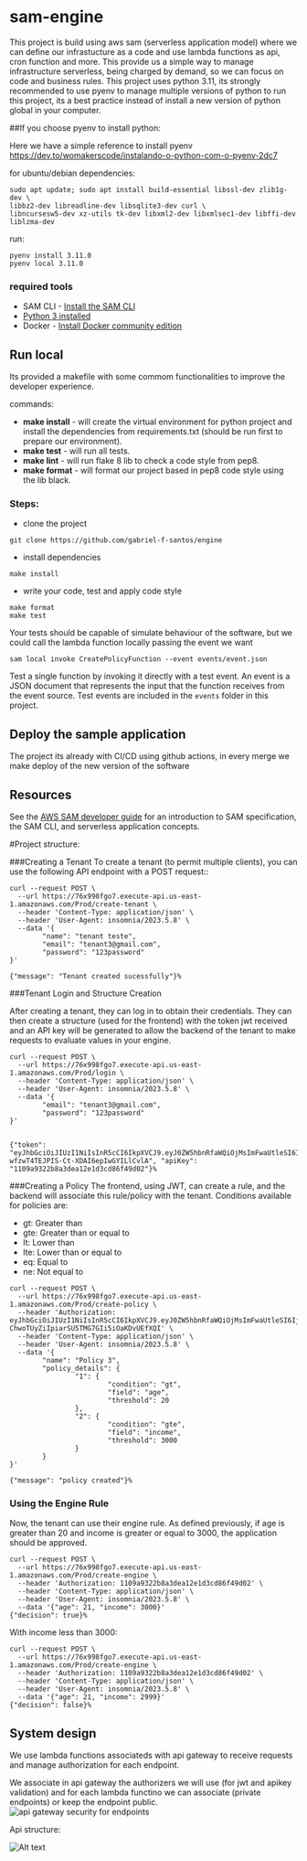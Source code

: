 # sam-engine

This project is build using aws sam (serverless application model) where we can define our infrastucture as a code and use lambda functions as api, cron function and more. This provide us a simple way to manage infrastructure serverless, being charged by demand, so we can focus on code and business rules.
This project uses python 3.11, its strongly recommended to use pyenv to manage multiple versions of python to run this project, its a best practice instead of install a new version of python global in your computer.

##If you choose pyenv to install python:

Here we have a simple reference to install pyenv
https://dev.to/womakerscode/instalando-o-python-com-o-pyenv-2dc7

for ubuntu/debian dependencies:

```
sudo apt update; sudo apt install build-essential libssl-dev zlib1g-dev \
libbz2-dev libreadline-dev libsqlite3-dev curl \
libncursesw5-dev xz-utils tk-dev libxml2-dev libxmlsec1-dev libffi-dev liblzma-dev
```

 run:

```
pyenv install 3.11.0
pyenv local 3.11.0
```

### required tools
* SAM CLI - [Install the SAM CLI](https://docs.aws.amazon.com/serverless-application-model/latest/developerguide/serverless-sam-cli-install.html)
* [Python 3 installed](https://www.python.org/downloads/)
* Docker - [Install Docker community edition](https://hub.docker.com/search/?type=edition&offering=community)





## Run local
Its provided a makefile with some commom functionalities to improve the developer experience.

commands:

- **make install** - will create the virtual environment for python project and install the dependencies from requirements.txt (should be run first to prepare our environment).
- **make test** - will run all tests.
- **make lint** - will run flake 8 lib to check a code style from pep8.
- **make format** - will format our project based in pep8 code style using the lib black.

### Steps:
- clone the project 
```
git clone https://github.com/gabriel-f-santos/engine
```
- install dependencies
```
make install
```
- write your code, test and apply code style
```
make format
make test
```
Your tests should be capable of simulate behaviour of the software, but we could call the lambda function locally passing the event we want

```
sam local invoke CreatePolicyFunction --event events/event.json
```

Test a single function by invoking it directly with a test event. An event is a JSON document that represents the input that the function receives from the event source. Test events are included in the `events` folder in this project.


## Deploy the sample application

The project its already with CI/CD using github actions, in every merge we make deploy of the new version of the software



## Resources

See the [AWS SAM developer guide](https://docs.aws.amazon.com/serverless-application-model/latest/developerguide/what-is-sam.html) for an introduction to SAM specification, the SAM CLI, and serverless application concepts.


#Project structure:

###Creating a Tenant
To create a tenant (to permit multiple clients), you can use the following API endpoint with a POST request::

```
curl --request POST \
  --url https://76x998fgo7.execute-api.us-east-1.amazonaws.com/Prod/create-tenant \
  --header 'Content-Type: application/json' \
  --header 'User-Agent: insomnia/2023.5.8' \
  --data '{
		"name": "tenant teste",
		"email": "tenant3@gmail.com",
		"password": "123password"
}'

{"message": "Tenant created sucessfully"}%
```
###Tenant Login and Structure Creation

After creating a tenant, they can log in to obtain their credentials. They can then create a structure (used for the frontend) with the token jwt received and an API key will be generated to allow the backend of the tenant to make requests to evaluate values in your engine.


```
curl --request POST \
  --url https://76x998fgo7.execute-api.us-east-1.amazonaws.com/Prod/login \
  --header 'Content-Type: application/json' \
  --header 'User-Agent: insomnia/2023.5.8' \
  --data '{
		"email": "tenant3@gmail.com",
		"password": "123password"
}'


{"token": "eyJhbGciOiJIUzI1NiIsInR5cCI6IkpXVCJ9.eyJ0ZW5hbnRfaWQiOjMsImFwaUtleSI6IjExMDlhOTMyMmI4YTNkZWExMmUxZDNjZDg2ZjQ5ZDAyIiwiZXhwIjoxNjk3MzI4NjQ1LCJzdWIiOiJ0ZW5hbnQzQGdtYWlsLmNvbSJ9.L2hkj6S_-wfzwT4TEJPIS-Ct-XDAI6epIwGYILlCvlA", "apiKey": "1109a9322b8a3dea12e1d3cd86f49d02"}%
```
###Creating a Policy 
The frontend, using JWT, can create a rule, and the backend will associate this rule/policy with the tenant. Conditions available for policies are:

- gt: Greater than
- gte: Greater than or equal to
- lt: Lower than
- lte: Lower than or equal to
- eq: Equal to
- ne: Not equal to

```
curl --request POST \
  --url https://76x998fgo7.execute-api.us-east-1.amazonaws.com/Prod/create-policy \
  --header 'Authorization: eyJhbGciOiJIUzI1NiIsInR5cCI6IkpXVCJ9.eyJ0ZW5hbnRfaWQiOjMsImFwaUtleSI6IjExMDlhOTMyMmI4YTNkZWExMmUxZDNjZDg2ZjQ5ZDAyIiwiZXhwIjoxNjk3MzI5MTY0LCJzdWIiOiJ0ZW5hbnQzQGdtYWlsLmNvbSJ9.iulY4-ChwoTUyZiIpiarSU5TMG7GIi5iOaKDvUEfXQI' \
  --header 'Content-Type: application/json' \
  --header 'User-Agent: insomnia/2023.5.8' \
  --data '{
		"name": "Policy 3",
		"policy_details": {
				"1": {
						"condition": "gt",
						"field": "age",
						"threshold": 20
				},
				"2": {
						"condition": "gte",
						"field": "income",
						"threshold": 3000
				}
		}
}'

{"message": "policy created"}%
```
### Using the Engine Rule
Now, the tenant can use their engine rule. As defined previously, if age is greater than 20 and income is greater or equal to 3000, the application should be approved.


```
curl --request POST \
  --url https://76x998fgo7.execute-api.us-east-1.amazonaws.com/Prod/create-engine \
  --header 'Authorization: 1109a9322b8a3dea12e1d3cd86f49d02' \
  --header 'Content-Type: application/json' \
  --header 'User-Agent: insomnia/2023.5.8' \
  --data '{"age": 21, "income": 3000}'
{"decision": true}% 
```

With income less than 3000:

```
curl --request POST \
  --url https://76x998fgo7.execute-api.us-east-1.amazonaws.com/Prod/create-engine \
  --header 'Authorization: 1109a9322b8a3dea12e1d3cd86f49d02' \
  --header 'Content-Type: application/json' \
  --header 'User-Agent: insomnia/2023.5.8' \
  --data '{"age": 21, "income": 2999}'
{"decision": false}% 
```

## System design

We use lambda functions associateds with api gateway to receive requests and manage authorization for each endpoint.

We associate in api gateway the authorizers we will use (for jwt and apikey validation) and for each lambda functino we can associate (private endpoints) or keep the endpoint public.
![api gateway security for endpoints](image.png)

Api structure:

![Alt text](<Diagrama em branco.jpeg>)